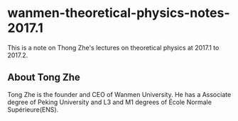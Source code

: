 # wanmen-theoretical-physics-notes-2017.1

This is a note on Thong Zhe's lectures on theoretical physics at 2017.1 to 2017.2.

## About Tong Zhe
Tong Zhe is the founder and CEO of Wanmen University. He has a Associate degree of Peking University and L3 and M1 degrees of École Normale Supérieure(ENS). 

